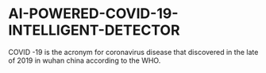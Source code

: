 # AI-POWERED-COVID-19-INTELLIGENT-DETECTOR
COVID -19 is the acronym for coronavirus disease that discovered in the late of 2019 in wuhan china according to the WHO.

